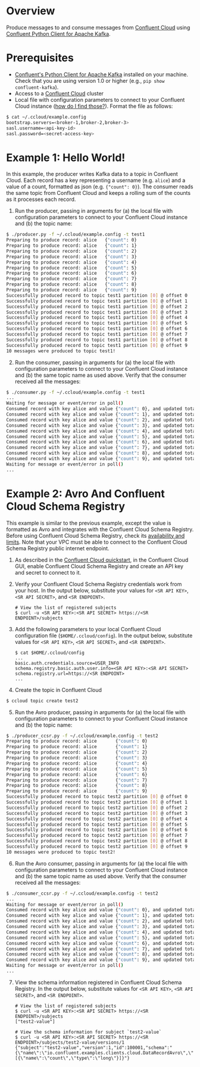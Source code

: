 # Overview

Produce messages to and consume messages from [Confluent Cloud](https://www.confluent.io/confluent-cloud/) using [Confluent Python Client for Apache Kafka](https://github.com/confluentinc/confluent-kafka-python).


# Prerequisites

* [Confluent's Python Client for Apache Kafka](https://github.com/confluentinc/confluent-kafka-python) installed on your machine. Check that you are using version 1.0 or higher (e.g., `pip show confluent-kafka`).
* Access to a [Confluent Cloud](https://www.confluent.io/confluent-cloud/) cluster
* Local file with configuration parameters to connect to your Confluent Cloud instance ([how do I find those?](https://docs.confluent.io/current/cloud/using/config-client.html#librdkafka-based-c-clients)). Format the file as follows:


```bash
$ cat ~/.ccloud/example.config
bootstrap.servers=<broker-1,broker-2,broker-3>
sasl.username=<api-key-id>
sasl.password=<secret-access-key>
```

# Example 1: Hello World!

In this example, the producer writes Kafka data to a topic in Confluent Cloud. 
Each record has a key representing a username (e.g. `alice`) and a value of a count, formatted as json (e.g. `{"count": 0}`).
The consumer reads the same topic from Confluent Cloud and keeps a rolling sum of the counts as it processes each record.

1. Run the producer, passing in arguments for (a) the local file with configuration parameters to connect to your Confluent Cloud instance and (b) the topic name:

```bash
$ ./producer.py -f ~/.ccloud/example.config -t test1
Preparing to produce record: alice 	 {"count": 0}
Preparing to produce record: alice 	 {"count": 1}
Preparing to produce record: alice 	 {"count": 2}
Preparing to produce record: alice 	 {"count": 3}
Preparing to produce record: alice 	 {"count": 4}
Preparing to produce record: alice 	 {"count": 5}
Preparing to produce record: alice 	 {"count": 6}
Preparing to produce record: alice 	 {"count": 7}
Preparing to produce record: alice 	 {"count": 8}
Preparing to produce record: alice 	 {"count": 9}
Successfully produced record to topic test1 partition [0] @ offset 0
Successfully produced record to topic test1 partition [0] @ offset 1
Successfully produced record to topic test1 partition [0] @ offset 2
Successfully produced record to topic test1 partition [0] @ offset 3
Successfully produced record to topic test1 partition [0] @ offset 4
Successfully produced record to topic test1 partition [0] @ offset 5
Successfully produced record to topic test1 partition [0] @ offset 6
Successfully produced record to topic test1 partition [0] @ offset 7
Successfully produced record to topic test1 partition [0] @ offset 8
Successfully produced record to topic test1 partition [0] @ offset 9
10 messages were produced to topic test1!
```

2. Run the consumer, passing in arguments for (a) the local file with configuration parameters to connect to your Confluent Cloud instance and (b) the same topic name as used above. Verify that the consumer received all the messages:

```bash
$ ./consumer.py -f ~/.ccloud/example.config -t test1
...
Waiting for message or event/error in poll()
Consumed record with key alice and value {"count": 0}, and updated total count to 0
Consumed record with key alice and value {"count": 1}, and updated total count to 1
Consumed record with key alice and value {"count": 2}, and updated total count to 3
Consumed record with key alice and value {"count": 3}, and updated total count to 6
Consumed record with key alice and value {"count": 4}, and updated total count to 10
Consumed record with key alice and value {"count": 5}, and updated total count to 15
Consumed record with key alice and value {"count": 6}, and updated total count to 21
Consumed record with key alice and value {"count": 7}, and updated total count to 28
Consumed record with key alice and value {"count": 8}, and updated total count to 36
Consumed record with key alice and value {"count": 9}, and updated total count to 45
Waiting for message or event/error in poll()
...
```


# Example 2: Avro And Confluent Cloud Schema Registry

This example is similar to the previous example, except the value is formatted as Avro and integrates with the Confluent Cloud Schema Registry.
Before using Confluent Cloud Schema Registry, check its [availability and limits](https://docs.confluent.io/current/cloud/limits.html).
Note that your VPC must be able to connect to the Confluent Cloud Schema Registry public internet endpoint.

1. As described in the [Confluent Cloud quickstart](https://docs.confluent.io/current/quickstart/cloud-quickstart.html), in the Confluent Cloud GUI, enable Confluent Cloud Schema Registry and create an API key and secret to connect to it.

2. Verify your Confluent Cloud Schema Registry credentials work from your host. In the output below, substitute your values for `<SR API KEY>`, `<SR API SECRET>`, and `<SR ENDPOINT>`.

    ```shell
    # View the list of registered subjects
    $ curl -u <SR API KEY>:<SR API SECRET> https://<SR ENDPOINT>/subjects
    ```

3. Add the following parameters to your local Confluent Cloud configuration file (``$HOME/.ccloud/config``). In the output below, substitute values for `<SR API KEY>`, `<SR API SECRET>`, and `<SR ENDPOINT>`.

    ```shell
    $ cat $HOME/.ccloud/config
    ...
    basic.auth.credentials.source=USER_INFO
    schema.registry.basic.auth.user.info=<SR API KEY>:<SR API SECRET>
    schema.registry.url=https://<SR ENDPOINT>
    ...
    ```

4. Create the topic in Confluent Cloud

```bash
$ ccloud topic create test2
```

5. Run the Avro producer, passing in arguments for (a) the local file with configuration parameters to connect to your Confluent Cloud instance and (b) the topic name:

```bash
$ ./producer_ccsr.py -f ~/.ccloud/example.config -t test2
Preparing to produce record: alice       {"count": 0}
Preparing to produce record: alice       {"count": 1}
Preparing to produce record: alice       {"count": 2}
Preparing to produce record: alice       {"count": 3}
Preparing to produce record: alice       {"count": 4}
Preparing to produce record: alice       {"count": 5}
Preparing to produce record: alice       {"count": 6}
Preparing to produce record: alice       {"count": 7}
Preparing to produce record: alice       {"count": 8}
Preparing to produce record: alice       {"count": 9}
Successfully produced record to topic test2 partition [0] @ offset 0
Successfully produced record to topic test2 partition [0] @ offset 1
Successfully produced record to topic test2 partition [0] @ offset 2
Successfully produced record to topic test2 partition [0] @ offset 3
Successfully produced record to topic test2 partition [0] @ offset 4
Successfully produced record to topic test2 partition [0] @ offset 5
Successfully produced record to topic test2 partition [0] @ offset 6
Successfully produced record to topic test2 partition [0] @ offset 7
Successfully produced record to topic test2 partition [0] @ offset 8
Successfully produced record to topic test2 partition [0] @ offset 9
10 messages were produced to topic test2!
```

6. Run the Avro consumer, passing in arguments for (a) the local file with configuration parameters to connect to your Confluent Cloud instance and (b) the same topic name as used above. Verify that the consumer received all the messages:

```bash
$ ./consumer_ccsr.py -f ~/.ccloud/example.config -t test2
...
Waiting for message or event/error in poll()
Consumed record with key alice and value {"count": 0}, and updated total count to 0
Consumed record with key alice and value {"count": 1}, and updated total count to 1
Consumed record with key alice and value {"count": 2}, and updated total count to 3
Consumed record with key alice and value {"count": 3}, and updated total count to 6
Consumed record with key alice and value {"count": 4}, and updated total count to 10
Consumed record with key alice and value {"count": 5}, and updated total count to 15
Consumed record with key alice and value {"count": 6}, and updated total count to 21
Consumed record with key alice and value {"count": 7}, and updated total count to 28
Consumed record with key alice and value {"count": 8}, and updated total count to 36
Consumed record with key alice and value {"count": 9}, and updated total count to 45
Waiting for message or event/error in poll()
...
```

7. View the schema information registered in Confluent Cloud Schema Registry. In the output below, substitute values for `<SR API KEY>`, `<SR API SECRET>`, and `<SR ENDPOINT>`.

    ```
    # View the list of registered subjects
    $ curl -u <SR API KEY>:<SR API SECRET> https://<SR ENDPOINT>/subjects
    ["test2-value"]

    # View the schema information for subject `test2-value`
    $ curl -u <SR API KEY>:<SR API SECRET> https://<SR ENDPOINT>/subjects/test2-value/versions/1
    {"subject":"test2-value","version":1,"id":100001,"schema":"{\"name\":\"io.confluent.examples.clients.cloud.DataRecordAvro\",\"type\":\"record\",\"fields\":[{\"name\":\"count\",\"type\":\"long\"}]}"}
    ```
